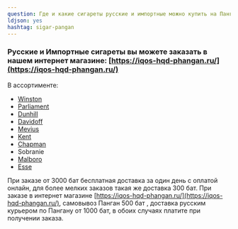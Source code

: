 ```yaml
---
question: Где и какие сигареты русские и импортные можно купить на Пангане?
ldjson: yes
hashtag: sigar-pangan
---
```


### Русские и Импортные сигареты вы можете заказать в нашем интернет магазине: [https://iqos-hqd-phangan.ru/](https://iqos-hqd-phangan.ru/)

В ассортименте:

* [Winston](https://hqdthai.ru/sigarety/winston/)
* [Parliament](https://hqdthai.ru/sigarety/parliament/)
* [Dunhill](https://hqdthai.ru/sigarety/dunhill/)
* [Davidoff](https://hqdthai.ru/sigarety/davidoff/)
* [Mevius](https://hqdthai.ru/sigarety/mevius/)
* [Kent](https://hqdthai.ru/sigarety/kent/)
* [Chapman](https://hqdthai.ru/sigarety/сhapman/)
* Sobranie
* [Malboro](https://hqdthai.ru/sigarety/marlboro/) 
* [Esse](https://hqdthai.ru/sigarety/esse/)

При заказе от 3000 бат бесплатная доставка за один день с оплатой онлайн, для более мелких заказов такая же доставка 300 бат. При заказе в интернет магазине [https://iqos-hqd-phangan.ru/](https://iqos-hqd-phangan.ru/),
самовывоз Панган 500 бат , доставка русским курьером по Пангану  от 1000 бат, в обоих случаях платите при получении заказа.
